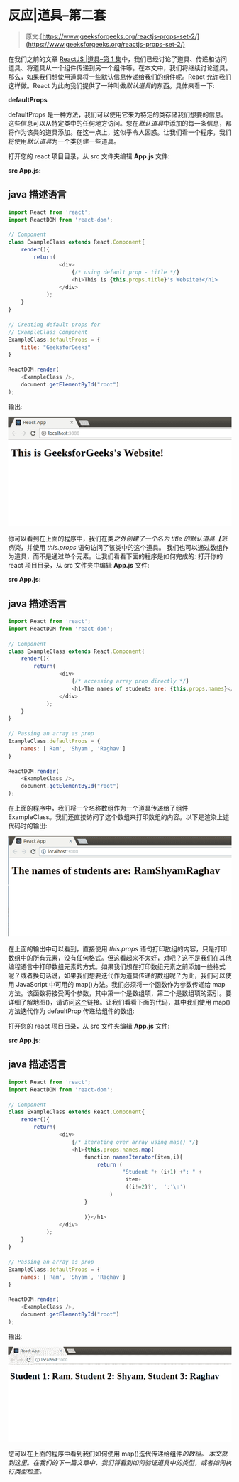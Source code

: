 # 反应|道具–第二套

> 原文:[https://www.geeksforgeeks.org/reactjs-props-set-2/](https://www.geeksforgeeks.org/reactjs-props-set-2/)

在我们之前的文章 [ReactJS |道具–第 1 集](https://www.geeksforgeeks.org/reactjs-props-set-1/)中，我们已经讨论了道具、传递和访问道具、将道具从一个组件传递到另一个组件等。在本文中，我们将继续讨论道具。
那么，如果我们想使用道具将一些默认信息传递给我们的组件呢。React 允许我们这样做。React 为此向我们提供了一种叫做*默认道具*的东西。具体来看一下:

**defaultProps**

defaultProps 是一种方法，我们可以使用它来为特定的类存储我们想要的信息。这些信息可以从特定类中的任何地方访问。您在*默认道具*中添加的每一条信息，都将作为该类的道具添加。在这一点上，这似乎令人困惑。让我们看一个程序，我们将使用*默认道具*为一个类创建一些道具。

打开您的 react 项目目录，从 src 文件夹编辑 **App.js** 文件:

**src App.js:**

## java 描述语言

```jsx
import React from 'react';
import ReactDOM from 'react-dom';

// Component
class ExampleClass extends React.Component{
    render(){
        return(
                <div>
                    {/* using default prop - title */}
                    <h1>This is {this.props.title}'s Website!</h1>
                </div>
            );
    }
}

// Creating default props for
// ExampleClass Component
ExampleClass.defaultProps = {
    title: "GeeksforGeeks"
}

ReactDOM.render(
    <ExampleClass />,
    document.getElementById("root")
);
```

输出:

![](img/574d657a06e3a3235ef3da11e105e75e.png)

你可以看到在上面的程序中，我们在类*之外创建了一个名为 *title* 的默认道具【范例类*，并使用 *this.props* 语句访问了该类中的这个道具。
我们也可以通过数组作为道具，而不是通过单个元素。让我们看看下面的程序是如何完成的:
打开你的 react 项目目录，从 src 文件夹中编辑 **App.js** 文件:

**src App.js:**

## java 描述语言

```jsx
import React from 'react';
import ReactDOM from 'react-dom';

// Component
class ExampleClass extends React.Component{
    render(){
        return(
                <div>
                    {/* accessing array prop directly */}
                    <h1>The names of students are: {this.props.names}</h1>
                </div>
            );
    }
}

// Passing an array as prop
ExampleClass.defaultProps = {
    names: ['Ram', 'Shyam', 'Raghav']
}

ReactDOM.render(
    <ExampleClass />,
    document.getElementById("root")
);
```

在上面的程序中，我们将一个名称数组作为一个道具传递给了组件 ExampleClass。我们还直接访问了这个数组来打印数组的内容。以下是渲染上述代码时的输出:

![](img/f74fd0f97d381dca33cf3e0fd9661e4b.png)

在上面的输出中可以看到，直接使用 *this.props* 语句打印数组的内容，只是打印数组中的所有元素，没有任何格式。但这看起来不太好，对吧？这不是我们在其他编程语言中打印数组元素的方式。如果我们想在打印数组元素之前添加一些格式呢？或者换句话说，如果我们想要迭代作为道具传递的数组呢？为此，我们可以使用 JavaScript 中可用的 map()方法。我们必须将一个函数作为参数传递给 map 方法。该函数将接受两个参数，其中第一个是数组项，第二个是数组项的索引。要详细了解地图()，请访问[这个](https://developer.mozilla.org/en-US/docs/Web/JavaScript/Reference/Global_Objects/Array/map)链接。让我们看看下面的代码，其中我们使用 map()方法迭代作为 defaultProp 传递给组件的数组:

打开您的 react 项目目录，从 src 文件夹编辑 **App.js** 文件:

**src App.js:**

## java 描述语言

```jsx
import React from 'react';
import ReactDOM from 'react-dom';

// Component
class ExampleClass extends React.Component{
    render(){
        return(
                <div>
                    {/* iterating over array using map() */}
                    <h1>{this.props.names.map(
                        function namesIterator(item,i){
                            return (
                                    "Student "+ (i+1) +": " +
                                     item+
                                     ((i!=2)?',  ':'\n')
                                )
                        }

                        )}</h1>
                </div>
            );
    }
}

// Passing an array as prop
ExampleClass.defaultProps = {
    names: ['Ram', 'Shyam', 'Raghav']
}

ReactDOM.render(
    <ExampleClass />,
    document.getElementById("root")
);
```

输出:

![](img/ebbc9ee0681126715f89869dc13b1a5d.png)

您可以在上面的程序中看到我们如何使用 map()迭代传递给组件*的数组。
本文就到这里。在我们的下一篇文章中，我们将看到如何验证道具中的类型，或者如何执行类型检查。*